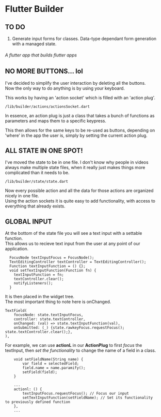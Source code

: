 # Flutter Builder

## TO DO 

1. Generate input forms for classes.
  Data-type dependant form generation with a managed state. 

###### A flutter app that builds flutter apps

## NO MORE BUTTONS... lol 

I've decided to simplify the user interaction by deleting all the buttons.   
Now the only way to do anything is by using your keyboard.  

This works by having an 'action socket' which is filled with an 'action plug'.  
```
/lib/builder/actions/actionsSocket.dart
```
In essence, an action plug is just a class that takes a bunch of functions as parameters and maps them to a specific keypress.  

This then allows for the same keys to be re-used as buttons, depending on 'where' in the app the user is, simply by setting the current action plug.  

## ALL STATE IN ONE SPOT! 

I've moved the state to be in one file. I don't know why people in videos always make multiple state files, when it really just makes things more complicated than it needs to be.  
```
/lib/builder/state/state.dart
```
Now every possible action and all the data for those actions are organized nicely in one file.   
Using the action sockets it is quite easy to add functionality, with access to everything that already exists.

## GLOBAL INPUT 

At the bottom of the state file you will see a text input with a settable function.   
This allows us to recieve text input from the user at any point of our application.
```
  FocusNode textInputFocus = FocusNode();
  TextEditingController textController = TextEditingController();
  Function textInputFunction = () {};
  void setTextInputFunction(Function fn) {
    textInputFunction = fn;
    textController.clear();
    notifyListeners();
  }
```

It is then placed in the widget tree.  
The most important thing to note here is onChanged.
```
TextField(
    focusNode: state.textInputFocus,
    controller: state.textController,
    onChanged: (val) => state.textInputFunction(val),
    onSubmitted: (_) {state.rawkeyFocus.requestFocus(); state.textController.clear();},
),
```   
For example, we can use **actionL** in our **ActionPlug** to first *focus* the textInput, then *set the functionality* to change the name of a field in a class. 
```
    void setFieldName(String name) {
        var field = selectedField;
        field.name = name.paramify();
        setField(field);
    }

    ...
    actionl: () {
        textInputFocus.requestFocus(); // Focus our input
        setTextInputFunction(setFieldName); // Set its functionality to previously defined function
    },
    ...

```



